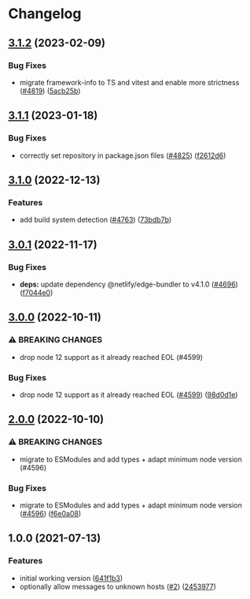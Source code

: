 # Changelog

## [3.1.2](https://github.com/netlify/build/compare/nock-udp-v3.1.1...nock-udp-v3.1.2) (2023-02-09)


### Bug Fixes

* migrate framework-info to TS and vitest and enable more strictness ([#4819](https://github.com/netlify/build/issues/4819)) ([5acb25b](https://github.com/netlify/build/commit/5acb25b3e1e8cd6d5fa85fdb76baea5a34a1131b))

## [3.1.1](https://github.com/netlify/build/compare/nock-udp-v3.1.0...nock-udp-v3.1.1) (2023-01-18)


### Bug Fixes

* correctly set repository in package.json files ([#4825](https://github.com/netlify/build/issues/4825)) ([f2612d6](https://github.com/netlify/build/commit/f2612d61e14ee2d9976a5ec37698976ac4331ad1))

## [3.1.0](https://github.com/netlify/build/compare/nock-udp-v3.0.1...nock-udp-v3.1.0) (2022-12-13)


### Features

* add build system detection ([#4763](https://github.com/netlify/build/issues/4763)) ([73bdb7b](https://github.com/netlify/build/commit/73bdb7bed7347cf6a8c4d729142c322297a0dce8))

## [3.0.1](https://github.com/netlify/build/compare/nock-udp-v3.0.0...nock-udp-v3.0.1) (2022-11-17)


### Bug Fixes

* **deps:** update dependency @netlify/edge-bundler to v4.1.0 ([#4696](https://github.com/netlify/build/issues/4696)) ([f7044e0](https://github.com/netlify/build/commit/f7044e013804096dfb61ba0459226ff6d702ddf3))

## [3.0.0](https://github.com/netlify/build/compare/nock-udp-v2.0.0...nock-udp-v3.0.0) (2022-10-11)


### ⚠ BREAKING CHANGES

* drop node 12 support as it already reached EOL (#4599)

### Bug Fixes

* drop node 12 support as it already reached EOL ([#4599](https://github.com/netlify/build/issues/4599)) ([98d0d1e](https://github.com/netlify/build/commit/98d0d1e4db479fb9bb3a529de590f89aef7dd223))

## [2.0.0](https://github.com/netlify/build/compare/nock-udp-v1.0.0...nock-udp-v2.0.0) (2022-10-10)


### ⚠ BREAKING CHANGES

* migrate to ESModules and add types + adapt minimum node version (#4596)

### Bug Fixes

* migrate to ESModules and add types + adapt minimum node version ([#4596](https://github.com/netlify/build/issues/4596)) ([f6e0a08](https://github.com/netlify/build/commit/f6e0a08b474f15dd5187a056742c4c84114f3cd7))

## 1.0.0 (2021-07-13)


### Features

* initial working version ([641f1b3](https://www.github.com/netlify/nock-udp/commit/641f1b349499f03397460414df48a1357831f374))
* optionally allow messages to unknown hosts ([#2](https://www.github.com/netlify/nock-udp/issues/2)) ([2453977](https://www.github.com/netlify/nock-udp/commit/24539775ef13ceeb7580556a6107ca6e8b153aaa))
